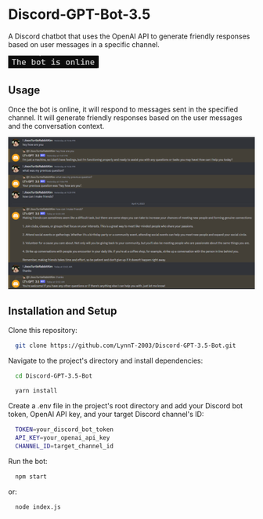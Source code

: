 # Discord-GPT-Bot-3.5

A Discord chatbot that uses the OpenAI API to generate friendly responses based on user messages in a specific channel.

![App Screenshot](https://github.com/LynnT-2003/Discord-GPT-3.5-Bot/blob/main/img/its_online.png?raw=true)

## Usage

Once the bot is online, it will respond to messages sent in the specified channel. It will generate friendly responses based on the user messages and the conversation context.

![App Screenshot](https://github.com/LynnT-2003/Discord-GPT-3.5-Bot/blob/main/img/discord_screenshot.png?raw=true)

## Installation and Setup

Clone this repository:

```bash
  git clone https://github.com/LynnT-2003/Discord-GPT-3.5-Bot.git
```

Navigate to the project's directory and install dependencies:

```bash
  cd Discord-GPT-3.5-Bot
```

```bash
  yarn install
```

Create a .env file in the project's root directory and add your Discord bot token, OpenAI API key, and your target Discord channel's ID:

```bash
  TOKEN=your_discord_bot_token
  API_KEY=your_openai_api_key
  CHANNEL_ID=target_channel_id
```

Run the bot:

```bash
  npm start
```

or:

```bash
  node index.js
```

